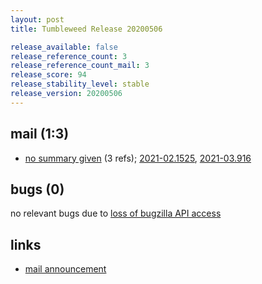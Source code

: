 ```yaml
---
layout: post
title: Tumbleweed Release 20200506

release_available: false
release_reference_count: 3
release_reference_count_mail: 3
release_score: 94
release_stability_level: stable
release_version: 20200506
---
```


## mail (1:3)

- [no summary given](https://github.com/boombatower/tumbleweed-review/issues/10) (3 refs); [2021-02.1525](https://github.com/boombatower/tumbleweed-review/issues/10), [2021-03.916](https://github.com/boombatower/tumbleweed-review/issues/10)

## bugs (0)

<!--more-->

no relevant bugs due to [loss of bugzilla API access](https://bugzilla.opensuse.org/show_bug.cgi?id=1157722)



## links

- [mail announcement](https://github.com/boombatower/tumbleweed-review/issues/10)
